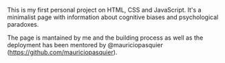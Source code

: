 This is my first personal project on HTML, CSS and JavaScript. It's a minimalist page with information about cognitive biases and psychological paradoxes.

The page is mantained by me and the building process as well as the deployment has been mentored by @mauriciopasquier (https://github.com/mauriciopasquier).
